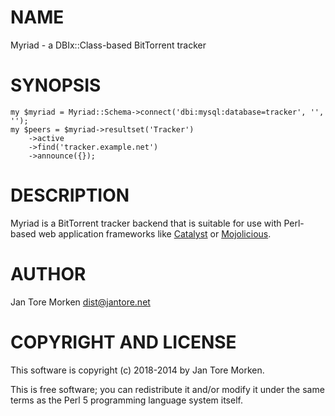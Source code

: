 # NAME

Myriad - a DBIx::Class-based BitTorrent tracker

# SYNOPSIS

    my $myriad = Myriad::Schema->connect('dbi:mysql:database=tracker', '', '');
    my $peers = $myriad->resultset('Tracker')
        ->active
        ->find('tracker.example.net')
        ->announce({});

# DESCRIPTION

Myriad is a BitTorrent tracker backend that is suitable for use with
Perl-based web application frameworks like [Catalyst](https://metacpan.org/pod/Catalyst) or [Mojolicious](https://metacpan.org/pod/Mojolicious).

# AUTHOR

Jan Tore Morken <dist@jantore.net>

# COPYRIGHT AND LICENSE

This software is copyright (c) 2018-2014 by Jan Tore Morken.

This is free software; you can redistribute it and/or modify it under
the same terms as the Perl 5 programming language system itself.
